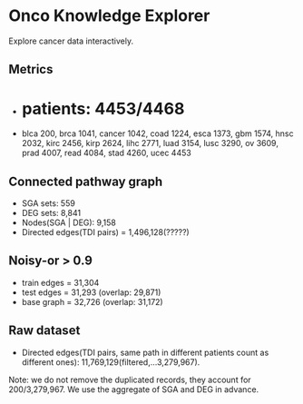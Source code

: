 # Onco Knowledge Explorer
Explore cancer data interactively.

## Metrics
* # patients: 4453/4468
* blca 200, brca 1041, cancer 1042, coad 1224, esca 1373, gbm 1574, hnsc 2032, kirc 2456, kirp 2624, lihc 2771, luad 3154, lusc 3290, ov 3609, prad 4007, read 4084, stad 4260, ucec 4453




## Connected pathway graph
* SGA sets: 559
* DEG sets: 8,841
* Nodes(SGA | DEG): 9,158 
* Directed edges(TDI pairs) = 1,496,128(?????)

## Noisy-or > 0.9
* train edges = 31,304
* test edges = 31,293 (overlap: 29,871)
* base graph = 32,726 (overlap: 31,172)

## Raw dataset
* Directed edges(TDI pairs, same path in different patients count as different ones): 11,769,129(filtered,...3,279,967).

Note: we do not remove the duplicated records, they account for 200/3,279,967.
We use the aggregate of SGA and DEG in advance.
